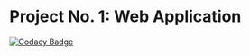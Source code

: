 # Project No. 1: Web Application


[![Codacy Badge](https://app.codacy.com/project/badge/Grade/4b1c58bbe61640458d28f45f538e68ff)](https://app.codacy.com/gh/scorpnetwork/WA1/dashboard?utm_source=gh&utm_medium=referral&utm_content=&utm_campaign=Badge_grade)
